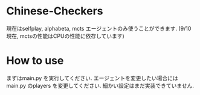 # Chinese-Checkers

現在はselfplay, alphabeta, mcts エージェントのみ使うことができます.
(9/10 現在, mctsの性能はCPUの性能に依存しています)

# How to use

まずはmain.py を実行してください. エージェントを変更したい場合にはmain.py のplayers を変更してください.
細かい設定はまだ実装できていません.
